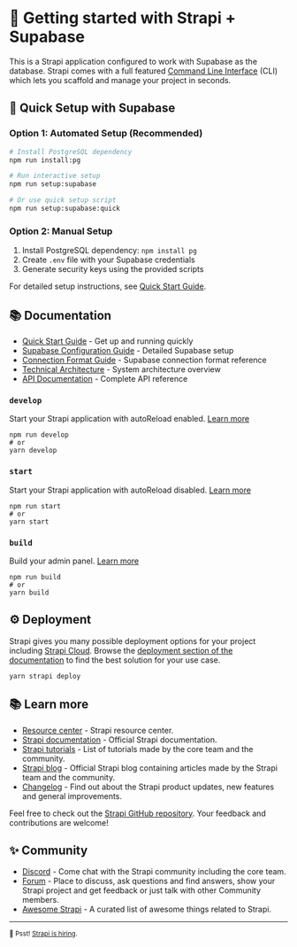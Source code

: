# 🚀 Getting started with Strapi + Supabase

This is a Strapi application configured to work with Supabase as the database. Strapi comes with a full featured [Command Line Interface](https://docs.strapi.io/dev-docs/cli) (CLI) which lets you scaffold and manage your project in seconds.

## 🚀 Quick Setup with Supabase

### Option 1: Automated Setup (Recommended)
```bash
# Install PostgreSQL dependency
npm run install:pg

# Run interactive setup
npm run setup:supabase

# Or use quick setup script
npm run setup:supabase:quick
```

### Option 2: Manual Setup
1. Install PostgreSQL dependency: `npm install pg`
2. Create `.env` file with your Supabase credentials
3. Generate security keys using the provided scripts

For detailed setup instructions, see [Quick Start Guide](./docs/快速开始.md).

## 📚 Documentation

- [Quick Start Guide](./docs/快速开始.md) - Get up and running quickly
- [Supabase Configuration Guide](./docs/Supabase配置指南.md) - Detailed Supabase setup
- [Connection Format Guide](./docs/连接格式说明.md) - Supabase connection format reference
- [Technical Architecture](./docs/技术架构.md) - System architecture overview
- [API Documentation](./docs/API文档.md) - Complete API reference

### `develop`

Start your Strapi application with autoReload enabled. [Learn more](https://docs.strapi.io/dev-docs/cli#strapi-develop)

```
npm run develop
# or
yarn develop
```

### `start`

Start your Strapi application with autoReload disabled. [Learn more](https://docs.strapi.io/dev-docs/cli#strapi-start)

```
npm run start
# or
yarn start
```

### `build`

Build your admin panel. [Learn more](https://docs.strapi.io/dev-docs/cli#strapi-build)

```
npm run build
# or
yarn build
```

## ⚙️ Deployment

Strapi gives you many possible deployment options for your project including [Strapi Cloud](https://cloud.strapi.io). Browse the [deployment section of the documentation](https://docs.strapi.io/dev-docs/deployment) to find the best solution for your use case.

```
yarn strapi deploy
```

## 📚 Learn more

- [Resource center](https://strapi.io/resource-center) - Strapi resource center.
- [Strapi documentation](https://docs.strapi.io) - Official Strapi documentation.
- [Strapi tutorials](https://strapi.io/tutorials) - List of tutorials made by the core team and the community.
- [Strapi blog](https://strapi.io/blog) - Official Strapi blog containing articles made by the Strapi team and the community.
- [Changelog](https://strapi.io/changelog) - Find out about the Strapi product updates, new features and general improvements.

Feel free to check out the [Strapi GitHub repository](https://github.com/strapi/strapi). Your feedback and contributions are welcome!

## ✨ Community

- [Discord](https://discord.strapi.io) - Come chat with the Strapi community including the core team.
- [Forum](https://forum.strapi.io/) - Place to discuss, ask questions and find answers, show your Strapi project and get feedback or just talk with other Community members.
- [Awesome Strapi](https://github.com/strapi/awesome-strapi) - A curated list of awesome things related to Strapi.

---

<sub>🤫 Psst! [Strapi is hiring](https://strapi.io/careers).</sub>
